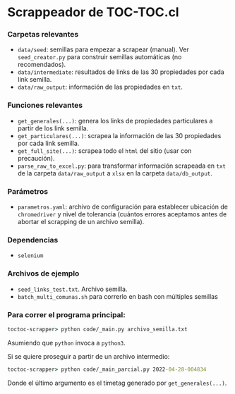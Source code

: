 # Scrappeador de TOC-TOC.cl

### Carpetas relevantes
- `data/seed`: semillas para empezar a scrapear (manual). Ver `seed_creator.py` para construir semillas automáticas (no recomendados).
- `data/intermediate`: resultados de links de las 30 propiedades por cada link semilla.
- `data/raw_output`: información de las propiedades en `txt`.

### Funciones relevantes
- `get_generales(...)`: genera los links de propiedades particulares a partir de los link semilla.
- `get_particulares(...)`: scrapea la información de las 30 propiedades por cada link semilla.
- `get_full_site(...)`: scrapea todo el `html` del sitio (usar con precaución).
- `parse_raw_to_excel.py`: para transformar información scrapeada en `txt` de la carpeta `data/raw_output` a `xlsx` en la carpeta `data/db_output`.

### Parámetros
- `parametros.yaml`: archivo de configuración para establecer ubicación de `chromedriver` y nivel de tolerancia (cuántos errores aceptamos antes de abortar el scrapping de un archivo semilla).

### Dependencias
- `selenium`

### Archivos de ejemplo
- `seed_links_test.txt`. Archivo semilla.
- `batch_multi_comunas.sh` para correrlo en bash con múltiples semillas


### Para correr el programa principal:

```cmd
toctoc-scrapper> python code/_main.py archivo_semilla.txt
```

Asumiendo que `python` invoca a `python3`.

Si se quiere proseguir a partir de un archivo intermedio:

```cmd
toctoc-scrapper> python code/_main_parcial.py 2022-04-28-004834
```

Donde el último argumento es el timetag generado por `get_generales(...)`.
